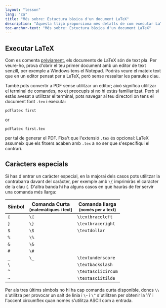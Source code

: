 ```yaml
---
layout: "lesson"
lang: "ca"
title: "Més sobre: Estuctura bàsica d'un document LaTeX"
description: "Aquesta lliçó proporciona més detalls de com executar LaTeX, dels caràcters especials que utilitza i de com inserir-los en el PDF de sortida."
toc-anchor-text: "Més sobre: Estuctura bàsica d'un document LaTeX"
---
```


## Executar LaTeX

Com es comenta [prèviament](lesson-02), els documents de LaTeX són de text pla. Per veure-ho, prova d'obrir el teu primer document amb un editor de text senzill, per exemple a Windows tens el Notepad. Podràs veure el mateix text que en un editor pensat per a LaTeX, però sense ressaltar les paraules clau.

També pots convertir a PDF sense utilitzar un editor; això significa utilitzar el terminal de comandes, no et preocupis si no hi estàs familiaritzat. Però si estàs avesat a utilitzar el terminal, pots navegar al teu directori on tens el document font `.tex` i executa:

`pdflatex first`

or

`pdflatex first.tex`

per tal de generar el PDF. Fixa't que l'extensió `.tex` és opcional: LaTeX assumeix que els fitxers acaben amb `.tex` a no ser que s'especifiqui el contrari.

## Caràcters especials

Si has d'entrar un caràcter especial, en la majorai dels casos pots utilitzar la contrabarra davant del caràcter, per exemple amb `\{` imprimiràs el caràcter de la clau `{`. D'altra banda hi ha alguns casos en què hauràs de fer servir una comanda més llarga:

| Símbol | Comanda Curta <br><small>(matemàtiques i text)</small> | Comanda llarga <br><small>(només per a text)</small> |
| --- | --- | --- |
| `{`    | `\{`          | `\textbraceleft`  |
| `}`    | `\}`          | `\textbraceright` |
| `$`    | `\$`          | `\textdollar`     |
| `%`    | `\%`          |                   |
| `&`    | `\&`          |                   |
| `#`    | `\#`          |                   |
| `_`    | `\_`          | `\textunderscore` |
| ``\``  |               | `\textbackslash`  |
| `^`    |               | `\textasciicircum`|
| `~`    |               | `\textasciitilde` |

Per als tres últims símbols no hi ha cap comanda curta disponible, doncs `\\` s'utilitza per provocar un salt de línia i `\~` i `\^` s'utilitzen per obtenir la 'ñ' i l'accent circumflex quan només s'utilitza ASCII com a entrada.
